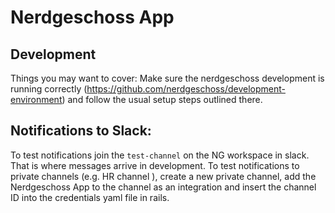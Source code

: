 # Nerdgeschoss App

## Development

Things you may want to cover:
Make sure the nerdgeschoss development is running correctly (https://github.com/nerdgeschoss/development-environment) and follow the usual setup steps outlined there.

## Notifications to Slack:

To test notifications join the `test-channel` on the NG workspace in slack. That is where messages arrive in development.
To test notifications to private channels (e.g. HR channel ), create a new private channel, add the Nerdgeschoss App to the channel as an integration and insert the channel ID into the credentials yaml file in rails.
